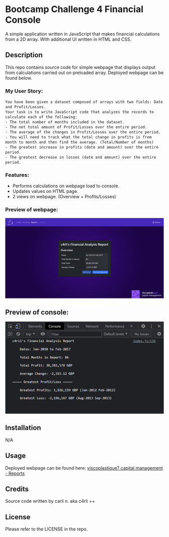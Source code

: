 # Bootcamp Challenge 4 Financial Console
A simple application written in JavaScript that makes financial calculations from a 2D array.
With additional UI written in HTML and CSS.

## Description
This repo contains source code for simple webpage that displays output from calculations carried out on preloaded array.
Deployed webpage can be found below.

### My User Story:
```
You have been given a dataset composed of arrays with two fields: Date and Profit/Losses.
Your task is to write JavaScript code that analyzes the records to calculate each of the following:
- The total number of months included in the dataset.
- The net total amount of Profit/Losses over the entire period.
- The average of the changes in Profit/Losses over the entire period.
- You will need to track what the total change in profits is from month to month and then find the average. (Total/Number of months)
- The greatest increase in profits (date and amount) over the entire period.
- The greatest decrease in losses (date and amount) over the entire period.
```

### Features:
- Performs calculations on webpage load to console.
- Updates values on HTML page.
- 2 views on webpage. (Overview + Profits/Losses)

### Preview of webpage:
![image](./assets/README/preview.png)
## Preview of console:
![image](./assets/README/console.png)

## Installation
N/A

## Usage
Deployed webpage can be found here:  [viscoplastique? capital management - Reports](https://c4rli.github.io/Bootcamp-Challenge-4-Console-Finances/)

## Credits
Source code written by carli n. aka c4rli ++

## License
Please refer to the LICENSE in the repo.